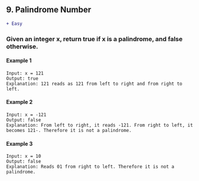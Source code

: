 ## 9. Palindrome Number
```diff
+ Easy
```

### Given an integer x, return true if x is a palindrome, and false otherwise.

#### Example 1
```
Input: x = 121
Output: true
Explanation: 121 reads as 121 from left to right and from right to left.
```

#### Example 2
```
Input: x = -121
Output: false
Explanation: From left to right, it reads -121. From right to left, it becomes 121-. Therefore it is not a palindrome.
```

#### Example 3
```
Input: x = 10
Output: false
Explanation: Reads 01 from right to left. Therefore it is not a palindrome.
```
